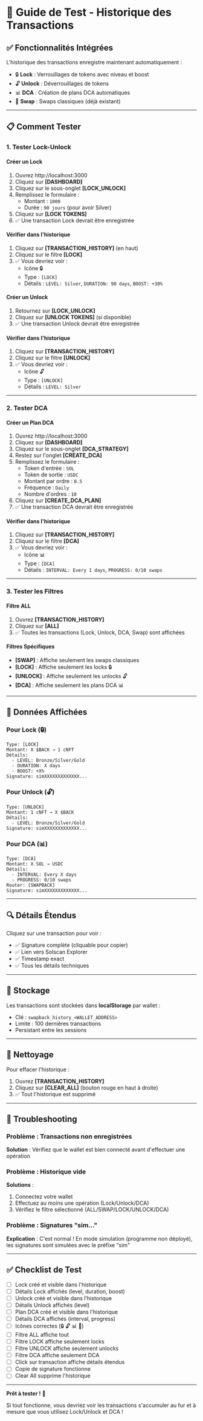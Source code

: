 # 🧪 Guide de Test - Historique des Transactions

## ✅ Fonctionnalités Intégrées

L'historique des transactions enregistre maintenant automatiquement :

- 🔒 **Lock** : Verrouillages de tokens avec niveau et boost
- 🔓 **Unlock** : Déverrouillages de tokens
- 📊 **DCA** : Création de plans DCA automatiques
- 🔄 **Swap** : Swaps classiques (déjà existant)

---

## 📋 Comment Tester

### 1. **Tester Lock-Unlock**

#### Créer un Lock

1. Ouvrez http://localhost:3000
2. Cliquez sur **[DASHBOARD]**
3. Cliquez sur le sous-onglet **[LOCK_UNLOCK]**
4. Remplissez le formulaire :
   - Montant : `1000`
   - Durée : `90 jours` (pour avoir Silver)
5. Cliquez sur **[LOCK TOKENS]**
6. ✅ Une transaction Lock devrait être enregistrée

#### Vérifier dans l'historique

1. Cliquez sur **[TRANSACTION_HISTORY]** (en haut)
2. Cliquez sur le filtre **[LOCK]**
3. ✅ Vous devriez voir :
   - Icône 🔒
   - Type : `[LOCK]`
   - Détails : `LEVEL: Silver`, `DURATION: 90 days`, `BOOST: +30%`

#### Créer un Unlock

1. Retournez sur **[LOCK_UNLOCK]**
2. Cliquez sur **[UNLOCK TOKENS]** (si disponible)
3. ✅ Une transaction Unlock devrait être enregistrée

#### Vérifier dans l'historique

1. Cliquez sur **[TRANSACTION_HISTORY]**
2. Cliquez sur le filtre **[UNLOCK]**
3. ✅ Vous devriez voir :
   - Icône 🔓
   - Type : `[UNLOCK]`
   - Détails : `LEVEL: Silver`

---

### 2. **Tester DCA**

#### Créer un Plan DCA

1. Ouvrez http://localhost:3000
2. Cliquez sur **[DASHBOARD]**
3. Cliquez sur le sous-onglet **[DCA_STRATEGY]**
4. Restez sur l'onglet **[CREATE_DCA]**
5. Remplissez le formulaire :
   - Token d'entrée : `SOL`
   - Token de sortie : `USDC`
   - Montant par ordre : `0.5`
   - Fréquence : `Daily`
   - Nombre d'ordres : `10`
6. Cliquez sur **[CREATE_DCA_PLAN]**
7. ✅ Une transaction DCA devrait être enregistrée

#### Vérifier dans l'historique

1. Cliquez sur **[TRANSACTION_HISTORY]**
2. Cliquez sur le filtre **[DCA]**
3. ✅ Vous devriez voir :
   - Icône 📊
   - Type : `[DCA]`
   - Détails : `INTERVAL: Every 1 days`, `PROGRESS: 0/10 swaps`

---

### 3. **Tester les Filtres**

#### Filtre ALL

1. Ouvrez **[TRANSACTION_HISTORY]**
2. Cliquez sur **[ALL]**
3. ✅ Toutes les transactions (Lock, Unlock, DCA, Swap) sont affichées

#### Filtres Spécifiques

- **[SWAP]** : Affiche seulement les swaps classiques
- **[LOCK]** : Affiche seulement les locks 🔒
- **[UNLOCK]** : Affiche seulement les unlocks 🔓
- **[DCA]** : Affiche seulement les plans DCA 📊

---

## 🎯 Données Affichées

### Pour Lock (🔒)

```
Type: [LOCK]
Montant: X $BACK → 1 cNFT
Détails:
  - LEVEL: Bronze/Silver/Gold
  - DURATION: X days
  - BOOST: +X%
Signature: simXXXXXXXXXXXXX...
```

### Pour Unlock (🔓)

```
Type: [UNLOCK]
Montant: 1 cNFT → X $BACK
Détails:
  - LEVEL: Bronze/Silver/Gold
Signature: simXXXXXXXXXXXXX...
```

### Pour DCA (📊)

```
Type: [DCA]
Montant: X SOL → USDC
Détails:
  - INTERVAL: Every X days
  - PROGRESS: 0/10 swaps
Router: [SWAPBACK]
Signature: simXXXXXXXXXXXXX...
```

---

## 🔍 Détails Étendus

Cliquez sur une transaction pour voir :

- ✅ Signature complète (cliquable pour copier)
- ✅ Lien vers Solscan Explorer
- ✅ Timestamp exact
- ✅ Tous les détails techniques

---

## 💾 Stockage

Les transactions sont stockées dans **localStorage** par wallet :

- Clé : `swapback_history_<WALLET_ADDRESS>`
- Limite : 100 dernières transactions
- Persistant entre les sessions

---

## 🧹 Nettoyage

Pour effacer l'historique :

1. Ouvrez **[TRANSACTION_HISTORY]**
2. Cliquez sur **[CLEAR_ALL]** (bouton rouge en haut à droite)
3. ✅ Tout l'historique est supprimé

---

## 🐛 Troubleshooting

### Problème : Transactions non enregistrées

**Solution** : Vérifiez que le wallet est bien connecté avant d'effectuer une opération

### Problème : Historique vide

**Solutions** :

1. Connectez votre wallet
2. Effectuez au moins une opération (Lock/Unlock/DCA)
3. Vérifiez le filtre sélectionné (ALL/SWAP/LOCK/UNLOCK/DCA)

### Problème : Signatures "sim..."

**Explication** : C'est normal ! En mode simulation (programme non déployé), les signatures sont simulées avec le préfixe "sim"

---

## ✅ Checklist de Test

- [ ] Lock créé et visible dans l'historique
- [ ] Détails Lock affichés (level, duration, boost)
- [ ] Unlock créé et visible dans l'historique
- [ ] Détails Unlock affichés (level)
- [ ] Plan DCA créé et visible dans l'historique
- [ ] Détails DCA affichés (interval, progress)
- [ ] Icônes correctes (🔒 🔓 📊 🔄)
- [ ] Filtre ALL affiche tout
- [ ] Filtre LOCK affiche seulement locks
- [ ] Filtre UNLOCK affiche seulement unlocks
- [ ] Filtre DCA affiche seulement DCA
- [ ] Click sur transaction affiche détails étendus
- [ ] Copie de signature fonctionne
- [ ] Clear All supprime l'historique

---

**Prêt à tester !** 🚀

Si tout fonctionne, vous devriez voir les transactions s'accumuler au fur et à mesure que vous utilisez Lock/Unlock et DCA !
